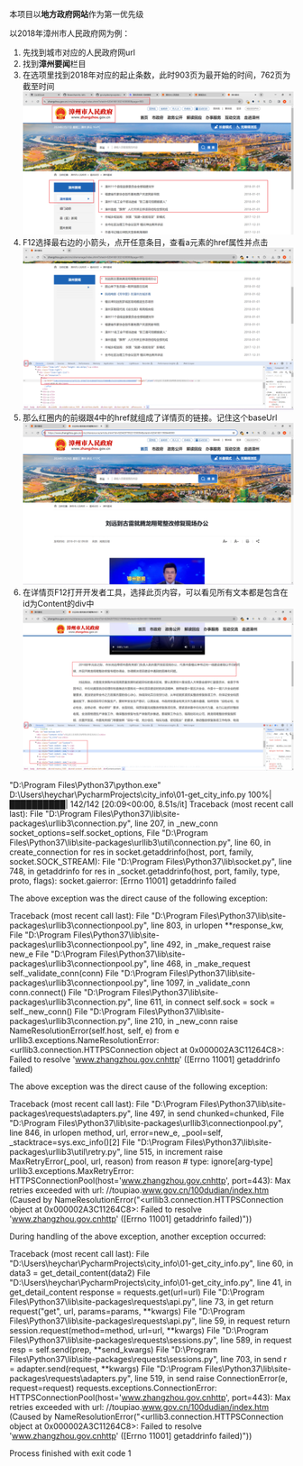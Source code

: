 本项目以**地方政府网站**作为第一优先级

以2018年漳州市人民政府网为例：

1. 先找到城市对应的人民政府网url
2. 找到**漳州要闻**栏目
3. 在选项里找到2018年对应的起止条数，此时903页为最开始的时间，762页为截至时间![image-20240227162707839](README.assets/image-20240227162707839.png)
4. F12选择最右边的小箭头，点开任意条目，查看a元素的href属性并点击![image-20240228194218214](README.assets/image-20240228194218214.png)
5. 那么红圈内的前缀跟4中的href就组成了详情页的链接。记住这个baseUrl![image-20240228194433133](README.assets/image-20240228194433133.png)
6. 在详情页F12打开开发者工具，选择此页内容，可以看见所有文本都是包含在id为Content的div中![image-20240228195534976](README.assets/image-20240228195534976.png)

"D:\Program Files\Python37\python.exe" D:\Users\heychar\PycharmProjects\city_info\01-get_city_info.py 
100%|██████████| 142/142 [20:09<00:00,  8.51s/it]
Traceback (most recent call last):
  File "D:\Program Files\Python37\lib\site-packages\urllib3\connection.py", line 207, in _new_conn
    socket_options=self.socket_options,
  File "D:\Program Files\Python37\lib\site-packages\urllib3\util\connection.py", line 60, in create_connection
    for res in socket.getaddrinfo(host, port, family, socket.SOCK_STREAM):
  File "D:\Program Files\Python37\lib\socket.py", line 748, in getaddrinfo
    for res in _socket.getaddrinfo(host, port, family, type, proto, flags):
socket.gaierror: [Errno 11001] getaddrinfo failed

The above exception was the direct cause of the following exception:

Traceback (most recent call last):
  File "D:\Program Files\Python37\lib\site-packages\urllib3\connectionpool.py", line 803, in urlopen
    **response_kw,
  File "D:\Program Files\Python37\lib\site-packages\urllib3\connectionpool.py", line 492, in _make_request
    raise new_e
  File "D:\Program Files\Python37\lib\site-packages\urllib3\connectionpool.py", line 468, in _make_request
    self._validate_conn(conn)
  File "D:\Program Files\Python37\lib\site-packages\urllib3\connectionpool.py", line 1097, in _validate_conn
    conn.connect()
  File "D:\Program Files\Python37\lib\site-packages\urllib3\connection.py", line 611, in connect
    self.sock = sock = self._new_conn()
  File "D:\Program Files\Python37\lib\site-packages\urllib3\connection.py", line 210, in _new_conn
    raise NameResolutionError(self.host, self, e) from e
urllib3.exceptions.NameResolutionError: <urllib3.connection.HTTPSConnection object at 0x000002A3C11264C8>: Failed to resolve 'www.zhangzhou.gov.cnhttp' ([Errno 11001] getaddrinfo failed)

The above exception was the direct cause of the following exception:

Traceback (most recent call last):
  File "D:\Program Files\Python37\lib\site-packages\requests\adapters.py", line 497, in send
    chunked=chunked,
  File "D:\Program Files\Python37\lib\site-packages\urllib3\connectionpool.py", line 846, in urlopen
    method, url, error=new_e, _pool=self, _stacktrace=sys.exc_info()[2]
  File "D:\Program Files\Python37\lib\site-packages\urllib3\util\retry.py", line 515, in increment
    raise MaxRetryError(_pool, url, reason) from reason  # type: ignore[arg-type]
urllib3.exceptions.MaxRetryError: HTTPSConnectionPool(host='www.zhangzhou.gov.cnhttp', port=443): Max retries exceeded with url: //toupiao.www.gov.cn/100dudian/index.htm (Caused by NameResolutionError("<urllib3.connection.HTTPSConnection object at 0x000002A3C11264C8>: Failed to resolve 'www.zhangzhou.gov.cnhttp' ([Errno 11001] getaddrinfo failed)"))

During handling of the above exception, another exception occurred:

Traceback (most recent call last):
  File "D:\Users\heychar\PycharmProjects\city_info\01-get_city_info.py", line 60, in <module>
    data3 = get_detail_content(data2)
  File "D:\Users\heychar\PycharmProjects\city_info\01-get_city_info.py", line 41, in get_detail_content
    response = requests.get(url=url)
  File "D:\Program Files\Python37\lib\site-packages\requests\api.py", line 73, in get
    return request("get", url, params=params, **kwargs)
  File "D:\Program Files\Python37\lib\site-packages\requests\api.py", line 59, in request
    return session.request(method=method, url=url, **kwargs)
  File "D:\Program Files\Python37\lib\site-packages\requests\sessions.py", line 589, in request
    resp = self.send(prep, **send_kwargs)
  File "D:\Program Files\Python37\lib\site-packages\requests\sessions.py", line 703, in send
    r = adapter.send(request, **kwargs)
  File "D:\Program Files\Python37\lib\site-packages\requests\adapters.py", line 519, in send
    raise ConnectionError(e, request=request)
requests.exceptions.ConnectionError: HTTPSConnectionPool(host='www.zhangzhou.gov.cnhttp', port=443): Max retries exceeded with url: //toupiao.www.gov.cn/100dudian/index.htm (Caused by NameResolutionError("<urllib3.connection.HTTPSConnection object at 0x000002A3C11264C8>: Failed to resolve 'www.zhangzhou.gov.cnhttp' ([Errno 11001] getaddrinfo failed)"))

Process finished with exit code 1